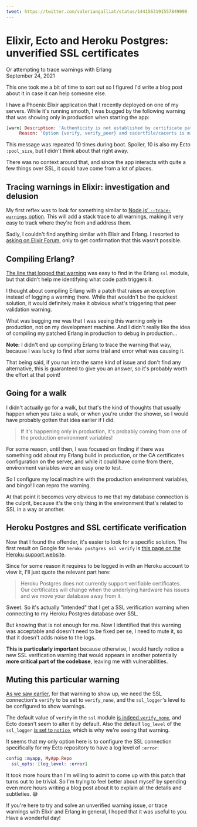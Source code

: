 ```yaml
---
tweet: https://twitter.com/valeriangalliat/status/1441563191557849090
---
```


# Elixir, Ecto and Heroku Postgres: unverified SSL certificates
Or attempting to trace warnings with Erlang  
September 24, 2021

This one took me a bit of time to sort out so I figured I'd write a blog
post about it in case it can help someone else.

I have a Phoenix Elixir application that I recently deployed on one of
my servers. While it's running smooth, I was bugged by the following
warning that was showing only in production when starting the app:

```elixir
[warn] Description: 'Authenticity is not established by certificate path validation'
     Reason: 'Option {verify, verify_peer} and cacertfile/cacerts is missing'
```

This message was repeated 10 times during boot. Spoiler, 10 is also my
Ecto `:pool_size`, but I didn't think about that right away.

There was no context around that, and since the app interacts with quite
a few things over SSL, it could have come from a lot of places.

## Tracing warnings in Elixir: investigation and delusion

My first reflex was to look for something similar to
[Node.js' `--trace-warnings` option](https://nodejs.org/api/cli.html#cli_trace_warnings).
This will add a stack trace to all warnings, making it very easy to
track where they're from and address them.

Sadly, I couldn't find anything similar with Elixir and Erlang. I
resorted to [asking on Elixir Forum](https://elixirforum.com/t/tracing-runtime-warnings/42576),
only to get confirmation that this wasn't possible.

## Compiling Erlang?

[The line that logged that warning](https://github.com/erlang/otp/blob/896510977b6cf1f2f4ac817394f3d5c9061f92cf/lib/ssl/src/ssl.erl#L2833)
was easy to find in the Erlang `ssl` module, but that didn't help me
identifying what code path triggers it.

I thought about compiling Erlang with a patch that raises an exception
instead of logging a warning there. While that wouldn't be the quickest
solution, it would definitely make it obvious what's triggering that
peer validation warning.

What was bugging me was that I was seeing this warning only in
production, not on my development machine. And I didn't really like the
idea of compiling my patched Erlang in production to debug in
production...

<div class="note">

**Note:** I didn't end up compiling Erlang to trace the warning that
way, because I was lucky to find after some trial and error what was
causing it.

That being said, if you run into the same kind of issue and don't find
any alternative, this is guaranteed to give you an answer, so it's
probably worth the effort at that point!

</div>

## Going for a walk

I didn't actually go for a walk, but that's the kind of thoughts that
usually happen when you take a walk, or when you're under the shower, so
I would have probably gotten that idea earlier if I did.

> If it's happening only in production, it's probably coming from one of
> the production environment variables!

For some reason, until then, I was focused on finding if there was
something odd about my Erlang build in production, or the CA
certificates configuration on the server, and while it could have come
from there, environment variables were an easy one to test.

So I configure my local machine with the production environment
variables, and bingo! I can repro the warning.

At that point it becomes very obvious to me that my database connection
is the culprit, because it's the only thing in the environment that's
related to SSL in a way or another.

## Heroku Postgres and SSL certificate verification

Now that I found the offender, it's easier to look for a specific
solution. The first result on Google for `heroku postgres ssl verify` is
[this page on the Heroku support website](https://help.heroku.com/3DELT3RK/why-can-t-my-third-party-utility-connect-to-heroku-postgres-with-ssl).

Since for some reason it requires to be logged in with an Heroku account
to view it, I'll just quote the relevant part here:

> Heroku Postgres does not currently support verifiable certificates.
> Our certificates will change when the underlying hardware has issues
> and we move your database away from it.

Sweet. So it's actually "intended" that I get a SSL verification warning
when connecting to my Heroku Postgres database over SSL.

But knowing that is not enough for me. Now I identified that this
warning was acceptable and doesn't need to be fixed per se, I need to
mute it, so that it doesn't adds noise to the logs.

**This is particularly important** because otherwise, I would hardly
notice a new SSL verification warning that would appears in another
potentially **more critical part of the codebase**, leaving me with
vulnerabilities.

## Muting this particular warning

[As we saw earlier](https://github.com/erlang/otp/blob/896510977b6cf1f2f4ac817394f3d5c9061f92cf/lib/ssl/src/ssl.erl#L2833),
for that warning to show up, we need the SSL connection's `verify` to
be set to `verify_none`, and the `ssl_logger`'s level to be configured
to show warnings.

The default value of `verify` in the `ssl` module [is indeed `verify_none`](https://github.com/erlang/otp/blob/896510977b6cf1f2f4ac817394f3d5c9061f92cf/lib/ssl/src/ssl_internal.hrl#L195),
and Ecto doesn't seem to alter it by default. Also the default
`log_level` of the `ssl_logger` [is set to `notice`](https://github.com/erlang/otp/blob/896510977b6cf1f2f4ac817394f3d5c9061f92cf/lib/ssl/src/ssl_internal.hrl#L160),
which is why we're seeing that warning.

It seems that my only option here is to configure the SSL connection
specifically for my Ecto repository to have a log level of `:error`:

```elixir
config :myapp, MyApp.Repo
  ssl_opts: [log_level: :error]
```

It took more hours than I'm willing to admit to come up with this patch
that turns out to be trivial. So I'm trying to feel better about myself
by spending even more hours writing a blog post about it to explain all
the details and subtleties. 😅

If you're here to try and solve an unverified warning issue, or trace
warnings with Elixir and Erlang in general, I hoped that it was useful
to you. Have a wonderful day!
